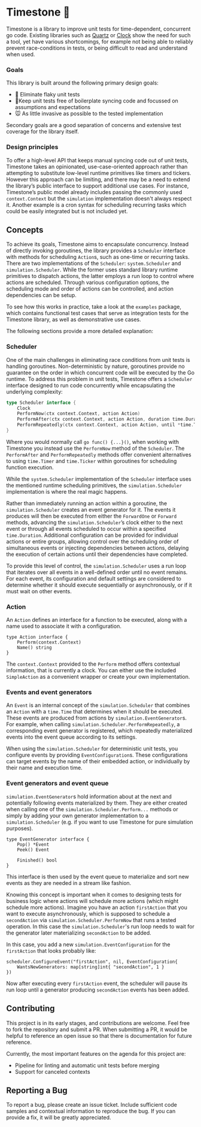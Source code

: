 # Timestone 🗿

Timestone is a library to improve unit tests for time-dependent, concurrent go code. Existing libraries such as 
[Quartz](https://github.com/coder/quartz) or [Clock](github.com/benbjohnson/clock) show the need for such a tool, yet have various shortcomings, for example not being able 
to reliably prevent race-conditions in tests, or being difficult to read and understand when used.

### Goals

This library is built around the following primary design goals:

- 🤌 Eliminate flaky unit tests
- 🧹Keep unit tests free of boilerplate syncing code and focussed on assumptions and expectations
- 🐭 As little invasive as possible to the tested implementation

Secondary goals are a good separation of concerns and extensive test coverage for the library itself.

### Design principles

To offer a high-level API that keeps manual syncing code out of unit tests, Timestone takes an opinionated, 
use-case-oriented approach rather than attempting to substitute low-level runtime primitives like timers and tickers. 
However this approach can be limiting, and there may be a need to extend the library’s public interface to support 
additional use cases. For instance, Timestone’s public model already includes passing the commonly used 
`context.Context` but the `simulation` implementation doesn't always respect it. Another example is a cron syntax for 
scheduling recurring tasks which could be easily integrated but is not included yet.

## Concepts

To achieve its goals, Timestone aims to encapsulate concurrency. Instead of directly invoking goroutines, the library 
provides a `Scheduler` interface with methods for scheduling `Action`s, such as one-time or recurring tasks. There are 
two implementations of the `Scheduler`: `system.Scheduler` and `simulation.Scheduler`. While the former uses standard 
library runtime primitives to dispatch actions, the latter employs a run loop to control where actions are scheduled. 
Through various configuration options, the scheduling mode and order of actions can be controlled, and action 
dependencies can be setup.

To see how this works in practice, take a look at the `examples` package, which contains functional test cases that 
serve as integration tests for the Timestone library, as well as demonstrative use cases.

The following sections provide a more detailed explanation:

### Scheduler

One of the main challenges in eliminating race conditions from unit tests is handling goroutines. Non-deterministic by 
nature, goroutines provide no guarantee on the order in which concurrent code will be executed by the Go runtime. To 
address this problem in unit tests, Timestone offers a `Scheduler` interface designed to run code concurrently while 
encapsulating the underlying complexity:

```go
type Scheduler interface {
    Clock
    PerformNow(ctx context.Context, action Action)
    PerformAfter(ctx context.Context, action Action, duration time.Duration)
    PerformRepeatedly(ctx context.Context, action Action, until *time.Time, interval time.Duration)
}
```

Where you would normally call `go func() {...}()`, when working with Timestone you instead use the `PerformNow` method 
of the `Scheduler`. The `PerformAfter` and `PerformRepeatedly` methods offer convenient alternatives to using 
`time.Timer` and `time.Ticker` within goroutines for scheduling function execution.

While the `system.Scheduler` implementation of the `Scheduler` interface uses the mentioned runtime scheduling 
primitives, the `simulation.Scheduler` implementation is where the real magic happens.

Rather than immediately running an action within a goroutine, the `simulation.Scheduler` creates an event generator for 
it. The events it produces will then be executed from either the `ForwardOne` or `Forward` methods, advancing the 
`simulation.Scheduler`’s clock either to the next event or through all events scheduled to occur within a specified 
`time.Duration`. Additional configuration can be provided for individual actions or entire groups, allowing control over 
the scheduling order of simultaneous events or injecting dependencies between actions, delaying the execution of certain 
actions until their dependencies have completed.

To provide this level of control, the `simulation.Scheduler` uses a run loop that iterates over all events in a 
well-defined order until no event remains. For each event, its configuration and default settings are considered to 
determine whether it should execute sequentially or asynchronously, or if it must wait on other events.

### Action

An `Action` defines an interface for a function to be executed, along with a name used to associate it with a 
configuration.

```golang
type Action interface {
	Perform(context.Context)
	Name() string
}
```

The `context.Context` provided to the `Perform` method offers contextual information, that is currently a clock. You can 
either use the included `SimpleAction` as a convenient wrapper or create your own implementation.

### Events and event generators

An `Event` is an internal concept of the `simulation.Scheduler` that combines an `Action` with a `time.Time` that 
determines when it should be executed. These events are produced from actions by `simulation.EventGenerator`s. For 
example, when calling `simulation.Scheduler.PerformRepeatedly`, a corresponding event generator is registered, which 
repeatedly materialized events into the event queue according to its settings.

When using the `simulation.Scheduler` for deterministic unit tests, you configure events by providing 
`EventConfiguration`s. These configurations can target events by the name of their embedded action, or individually by 
their name and execution time.

### Event generators and event queue

`simulation.EventGenerator`s hold information about at the next and potentially following events materialized by them. 
They are either created when calling one of the `simulation.Scheduler.Perform...` methods or simply by adding 
your own generator implementation to a `simulation.Scheduler` (e.g. if you want to use Timestone for pure simulation 
purposes).

```golang
type EventGenerator interface {
	Pop() *Event
	Peek() Event

	Finished() bool
}
```

This interface is then used by the event queue to materialize and sort new events as they are needed in a stream like
fashion.

Knowing this concept is important when it comes to designing tests for business logic where actions will schedule more
actions (which might schedule more actions). Imagine you have an action `firstAction` that you want to execute
asynchronously, which is supposed to schedule a `secondAction` via `simulation.Scheduler.PerformNow` that runs a tested 
operation. In this case the `simulation.Scheduler`'s run loop needs to wait for the generator later materializing 
`secondAction` to be added.

In this case, you add a new `simulation.EventConfiguration` for the `firstAction` that looks probably like:

```golang
scheduler.ConfigureEvent("firstAction", nil, EventConfiguration{
    WantsNewGenerators: map[string]int{ "secondAction", 1 }
})
```

Now after executing every `firstAction` event, the scheduler will pause its run loop until a generator producing 
`secondAction` events has been added.

## Contributing

This project is in its early stages, and contributions are welcome. Feel free to fork the repository and submit a PR. 
When submitting a PR, it would be helpful to reference an open issue so that there is documentation for future 
reference.

Currently, the most important features on the agenda for this project are:
- Pipeline for linting and automatic unit tests before merging
- Support for canceled contexts

## Reporting a Bug

To report a bug, please create an issue ticket. Include sufficient code samples and contextual information to reproduce 
the bug. If you can provide a fix, it will be greatly appreciated.



